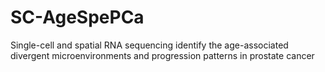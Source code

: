 # SC-AgeSpePCa
Single-cell and spatial RNA sequencing identify the age-associated divergent microenvironments and progression patterns in prostate cancer
